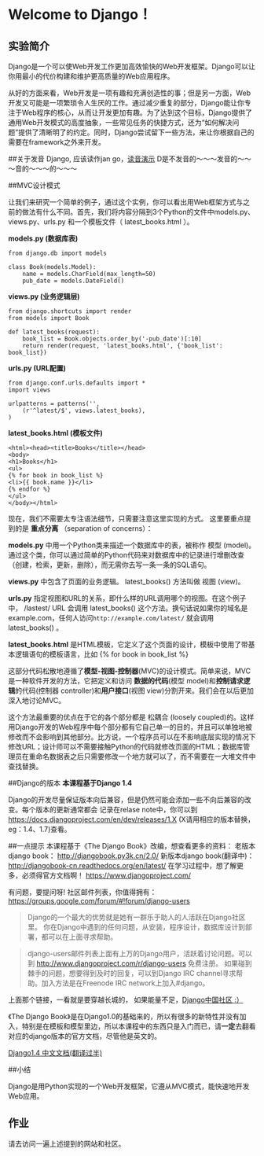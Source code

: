 # Welcome to Django！

## 实验简介

Django是一个可以使Web开发工作更加高效愉快的Web开发框架。Django可以让你用最小的代价构建和维护更高质量的Web应用程序。

从好的方面来看，Web开发是一项有趣和充满创造性的事；但是另一方面，Web开发又可能是一项繁琐令人生厌的工作。通过减少重复的部分，Django能让你专注于Web程序的核心，从而让开发更加有趣。为了达到这个目标，Django提供了通用Web开发模式的高度抽象，一些常见任务的快捷方式，还为“如何解决问题”提供了清晰明了的约定。同时，Django尝试留下一些方法，来让你根据自己的需要在framework之外来开发。

##关于发音
Django, 应该读作jan go，[读音演示](http://www.iciba.com/django)
D是不发音的～～～发音的～～～音的～～～的～～～

##MVC设计模式

让我们来研究一个简单的例子，通过这个实例，你可以看出用Web框架方式与之前的做法有什么不同。首先，我们将内容分隔到3个Python的文件中models.py、views.py、urls.py 和一个模板文件（ latest_books.html ）。

**models.py (数据库表)**
```
from django.db import models

class Book(models.Model):
    name = models.CharField(max_length=50)
    pub_date = models.DateField()
```

**views.py (业务逻辑层)**
```
from django.shortcuts import render
from models import Book

def latest_books(request):
    book_list = Book.objects.order_by('-pub_date')[:10]
    return render(request, 'latest_books.html', {'book_list': book_list})
```

**urls.py (URL配置)**
```
from django.conf.urls.defaults import *
import views

urlpatterns = patterns('',
    (r'^latest/$', views.latest_books),
)
```

**latest_books.html (模板文件)**
```
<html><head><title>Books</title></head>
<body>
<h1>Books</h1>
<ul>
{% for book in book_list %}
<li>{{ book.name }}</li>
{% endfor %}
</ul>
</body></html>
```

现在，我们不需要太专注语法细节，只需要注意这里实现的方式。 这里要重点提到的是 **重点分离** （separation of concerns）：

**models.py** 中用一个Python类来描述一个数据库中的表，被称作 模型 (model)。通过这个类，你可以通过简单的Python代码来对数据库中的记录进行增删改查（创建，检索，更新，删除），而无需你去写一条一条的SQL语句。

**views.py** 中包含了页面的业务逻辑。 latest_books() 方法叫做 视图 (view)。

**urls.py** 指定视图和URL的关系，即什么样的URL调用哪个的视图。在这个例子中， /lastest/ URL 会调用 latest_books() 这个方法。换句话说如果你的域名是example.com，任何人访问`http://example.com/latest/` 就会调用 latest_books() 。

**latest_books.html** 是HTML模板，它定义了这个页面的设计，模板中使用了带基本逻辑语句的模板语言，比如 {% for book in book_list %} 

这部分代码松散地遵循了**模型-视图-控制器**(MVC)的设计模式。简单来说，MVC是一种软件开发的方法，它把定义和访问 **数据的代码**(模型 model)和**控制请求逻辑**的代码(控制器 controller)和**用户接口**(视图 view)分割开来。我们会在以后更加深入地讨论MVC。

这个方法最重要的优点在于它的各个部分都是 松耦合 (loosely coupled)的。这样用Django开发的Web程序中每个部分都有它自己单一的目的，并且可以单独地被修改而不会影响到其他部分。比方说，一个程序员可以在不影响底层实现的情况下修改URL；设计师可以不需要接触Python的代码就修改页面的HTML；数据库管理员在重命名数据表之后只需要修改一个地方就可以了，而不需要在一大堆文件中查找替换。

##Django的版本
**本课程基于Django 1.4**

Django的开发尽量保证版本向后兼容，但是仍然可能会添加一些不向后兼容的改变。每个版本的更新通常都会 记录在relase note中，你可以到 https://docs.djangoproject.com/en/dev/releases/1.X (X请用相应的版本替换，eg：1.4、1.7)查看。

##一点提示
本课程基于《The Django Book》改编，想查看更多的资料：
老版本django book： http://djangobook.py3k.cn/2.0/
新版本django book(翻译中)： http://djangobook-cn.readthedocs.org/en/latest/
在学习过程中，想了解更多，必须得官方文档啊！ https://www.djangoproject.com/

有问题，要提问呀! 社区邮件列表，你值得拥有： https://groups.google.com/forum/#!forum/django-users

> Django的一个最大的优势就是她有一群乐于助人的人活跃在Django社区里。 你在Django中遇到的任何问题，从安装，程序设计，数据库设计到部署，都可以在上面寻求帮助。

> django-users邮件列表上面有上万的Django用户，活跃着讨论问题。可以到 http://www.djangoproject.com/r/django-users 免费注册。
如果碰到棘手的问题，想要得到及时的回复，可以到Django IRC channel寻求帮助。加入方法是在Freenode IRC network上加入#django。

上面那个链接，一看就是要穿越长城的， 如果能量不足，[Django中国社区  :）](http://django-china.cn/)

《The Django Book》是在Django1.0的基础来的，所以有很多的新特性并没有加入，特别是在模板和模型里边，所以本课程中的东西只是入门而已，请**一定**去翻看对应的django版本的官方文档，尽管他是英文的。

[Django1.4 中文文档(翻译过半)](https://django-chinese-docs-14.readthedocs.org/en/latest/)

##小结

Django是用Python实现的一个Web开发框架，它遵从MVC模式，能快速地开发Web应用。

## 作业

请去访问一遍上述提到的网站和社区。

